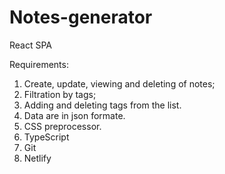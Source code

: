 # Notes-generator
React SPA

Requirements:
1. Create, update, viewing and deleting of notes;
2. Filtration by tags;
3. Adding and deleting tags from the list.
4. Data are in json formate.
5. CSS preprocessor.
6. TypeScript
7. Git
8. Netlify
